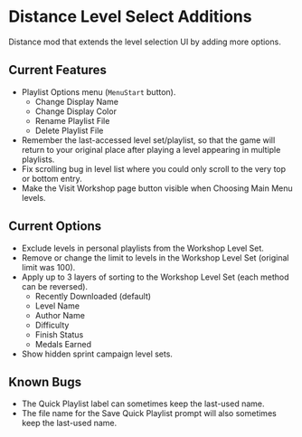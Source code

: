 # Distance Level Select Additions

Distance mod that extends the level selection UI by adding more options.

## Current Features

* Playlist Options menu (`MenuStart` button).
	* Change Display Name
	* Change Display Color
	* Rename Playlist File
	* Delete Playlist File
* Remember the last-accessed level set/playlist, so that the game will return to your original place after playing a level appearing in multiple playlists.
* Fix scrolling bug in level list where you could only scroll to the very top or bottom entry.
* Make the Visit Workshop page button visible when Choosing Main Menu levels.

## Current Options

* Exclude levels in personal playlists from the Workshop Level Set.
* Remove or change the limit to levels in the Workshop Level Set (original limit was 100).
* Apply up to 3 layers of sorting to the Workshop Level Set (each method can be reversed).
    * Recently Downloaded (default)
	* Level Name
	* Author Name
	* Difficulty
	* Finish Status
	* Medals Earned
* Show hidden sprint campaign level sets.

## Known Bugs

* The Quick Playlist label can sometimes keep the last-used name.
* The file name for the Save Quick Playlist prompt will also sometimes keep the last-used name.

